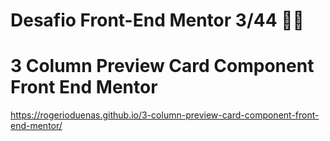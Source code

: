 # Desafio Front-End Mentor 3/44 💪🤓 
# 3 Column Preview Card Component Front End Mentor 

https://rogerioduenas.github.io/3-column-preview-card-component-front-end-mentor/
 
